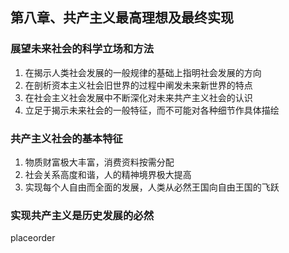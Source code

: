 ## 第八章、共产主义最高理想及最终实现

### 展望未来社会的科学立场和方法
1. 在揭示人类社会发展的一般规律的基础上指明社会发展的方向
2. 在剖析资本主义社会旧世界的过程中阐发未来新世界的特点
3. 在社会主义社会发展中不断深化对未来共产主义社会的认识
4. 立足于揭示未来社会的一般特征，而不可能对各种细节作具体描绘

### 共产主义社会的基本特征
1. 物质财富极大丰富，消费资料按需分配
2. 社会关系高度和谐，人的精神境界极大提高
3. 实现每个人自由而全面的发展，人类从必然王国向自由王国的飞跃

### 实现共产主义是历史发展的必然

placeorder